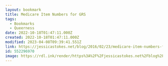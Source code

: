 ```yaml
---
layout: bookmark
title: Medicare Item Numbers for GRS
tags:
  - Bookmarks
  - Queerness
date: 2022-10-18T01:47:11.000Z
created: 2022-10-18T01:47:11.000Z
modified: 2023-04-08T09:39:41.551Z
link: https://jessicastokes.net/blog/2016/02/23/medicare-item-numbers-for-grs
id: 552296970
image: https://rdl.ink/render/https%3A%2F%2Fjessicastokes.net%2Fblog%2F2016%2F02%2F23%2Fmedicare-item-numbers-for-grs
---
```

